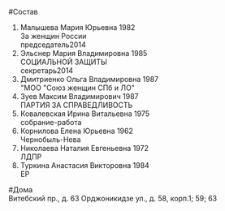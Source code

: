 #Состав  
1. Малышева Мария Юрьевна 1982  
    За женщин России  
    председатель2014  
2. Эльснер Мария Владимировна 1985  
    СОЦИАЛЬНОЙ ЗАЩИТЫ  
    секретарь2014  
3. Дмитриенко Ольга Владимировна 1987  
    "МОО "Союз женщин СПб и ЛО"  
4. Зуев Максим Владимирович 1987  
    ПАРТИЯ ЗА СПРАВЕДЛИВОСТЬ  
5. Ковалевская Ирина Витальевна 1975  
    собрание-работа  
6. Корнилова Елена Юрьевна 1962  
    Чернобыль-Нева  
7. Николаева Наталия Евгеньевна 1972  
    ЛДПР  
8. Туркина Анастасия Викторовна 1984  
    ЕР  

#Дома  
Витебский пр., д. 63 Орджоникидзе ул., д. 58, корп.1; 59; 63  
  
